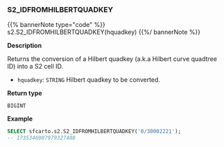 ### S2_IDFROMHILBERTQUADKEY

{{% bannerNote type="code" %}}
s2.S2_IDFROMHILBERTQUADKEY(hquadkey)
{{%/ bannerNote %}}

**Description**

Returns the conversion of a Hilbert quadkey (a.k.a Hilbert curve quadtree ID) into a S2 cell ID.

* `hquadkey`: `STRING` Hilbert quadkey to be converted.

**Return type**

`BIGINT`

**Example**

```sql
SELECT sfcarto.s2.S2_IDFROMHILBERTQUADKEY('0/30002221');
-- 1735346007979327488
```